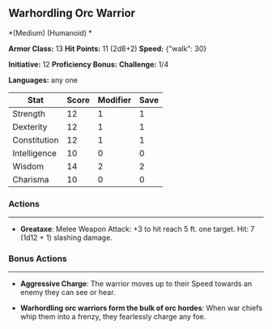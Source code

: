## Warhordling Orc Warrior
*(Medium) (Humanoid) *

**Armor Class:** 13
**Hit Points:** 11 (2d8+2)
**Speed:** {"walk": 30}

**Initiative:** 12
**Proficiency Bonus:**
**Challenge:** 1/4

**Languages:** any one



| Stat | Score | Modifier | Save |
| ---- | ---- | ---- | ---- |
| Strength | 12 | 1 | 1 |
| Dexterity | 12 | 1 | 1 |
| Constitution | 12 | 1 | 1 |
| Intelligence | 10 | 0 | 0 |
| Wisdom | 14 | 2 | 2 |
| Charisma | 10 | 0 | 0 |

### Actions
 --- 
- **Greataxe**: Melee Weapon Attack: +3 to hit  reach 5 ft.  one target. Hit: 7 (1d12 + 1) slashing damage.

### Bonus Actions
 --- 
- **Aggressive Charge**: The warrior moves up to their Speed towards an enemy they can see or hear.

- **Warhordling orc warriors form the bulk of orc hordes**: When war chiefs whip them into a frenzy, they fearlessly charge any foe.

